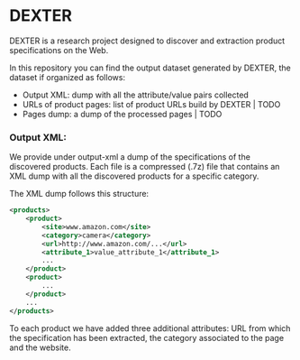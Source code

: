 # DEXTER

DEXTER is a research project designed to discover and extraction product specifications on the Web.

In this repository you can find the output dataset generated by DEXTER, the dataset if organized as follows:
* Output XML: dump with all the attribute/value pairs collected
* URLs of product pages: list of product URLs build by DEXTER | TODO
* Pages dump: a dump of the processed pages | TODO 


### Output XML:

We provide under output-xml a dump of the specifications of the discovered products. Each file is a compressed (.7z) file that contains an XML dump with all the discovered products for a specific category.

The XML dump follows this structure:
```xml
<products>
	<product>
		<site>www.amazon.com</site>
		<category>camera</category>
		<url>http://www.amazon.com/...</url>
		<attribute_1>value_attribute_1</attribute_1>
		...
	</product>
	<product>
		...
	</product>
	...
</products>
``` 

To each product we have added three additional attributes: URL from which the specification has been extracted, the category associated to the page and the website.
